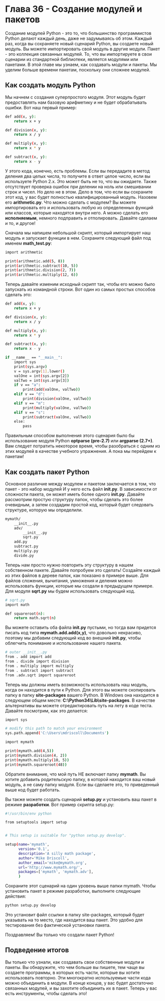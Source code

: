 # Глава 36 - Создание модулей и пакетов

Создание модулей Python - это то, что большинство программистов Python делают каждый день, даже не задумываясь об этом. Каждый раз, когда вы сохраняете новый сценарий Python, вы создаете новый модуль. Вы можете импортировать свой модуль в другие модули. Пакет - это коллекция связанных модулей. То, что вы импортируете в свои сценарии из стандартной библиотеки, является модулями или пакетами. В этой главе мы узнаем, как создавать модули и пакеты. Мы уделим больше времени пакетам, поскольку они сложнее модулей.

## Как создать модуль Python

Мы начнем с создания суперпростого модуля. Этот модуль будет предоставлять нам базовую арифметику и не будет обрабатывать ошибки. Вот наш первый пример:

```sh
def add(x, y):
    return x + y

def division(x, y):
    return x / y

def multiply(x, y):
    return x * y

def subtract(x, y):
    return x - y
```

У этого кода, конечно, есть проблемы. Если вы передадите в метод деления два целых числа, то получите в ответ целое число, если вы используете Python 2.x. Это может быть не то, что вы ожидаете. Также отсутствует проверка ошибок при делении на ноль или смешивании строк и чисел. Но дело не в этом. Дело в том, что если вы сохраните этот код, у вас будет полностью квалифицированный модуль. Назовем его **arithmetic.py**. Что можно сделать с модулем? Вы можете импортировать его и использовать любую из определенных функций или классов, которые находятся внутри него. А можно сделать его **исполняемым**, немного подправить и отполировать. Давайте сделаем и то, и другое!

Сначала мы напишем небольшой скрипт, который импортирует наш модуль и запускает функции в нем. Сохраните следующий файл под именем **math_test.py**:

```sh
import arithmetic

print(arithmetic.add(5, 8))
print(arithmetic.subtract(10, 5))
print(arithmetic.division(2, 7))
print(arithmetic.multiply(12, 6))
```

Теперь давайте изменим исходный скрипт так, чтобы его можно было запускать из командной строки. Вот один из самых простых способов сделать это:

```sh
def add(x, y):
    return x + y

def division(x, y):
    return x / y

def multiply(x, y):
    return x * y

def subtract(x, y):
    return x - y

if __name__ == "__main__":
    import sys
    print(sys.argv)
    v = sys.argv[1].lower()
    valOne = int(sys.argv[2])
    valTwo = int(sys.argv[3])
    if v == "a":
        print(add(valOne, valTwo))
    elif v == "d":
        print(division(valOne, valTwo))
    elif v == "m":
        print(multiply(valOne, valTwo))
    elif v == "s":
        print(subtract(valOne, valTwo))
    else:
        pass
```

Правильным способом выполнения этого сценария было бы использование модуля Python **optparse (pre-2.7)** или **argparse (2.7+)**. Вам следует потратить некоторое время, чтобы разобраться с одним из этих модулей в качестве учебного упражнения. А пока мы перейдем к пакетам!

## Как создать пакет Python

Основное различие между модулем и пакетом заключается в том, что пакет - это набор модулей И у него есть файл **__init__.py**. В зависимости от сложности пакета, он может иметь более одного **__init__.py**. Давайте рассмотрим простую структуру папок, чтобы сделать это более очевидным, а затем создадим простой код, который будет следовать структуре, которую мы определили.

```sh
mymath/
    __init__.py
    adv/
        __init__.py
        sqrt.py
    add.py
    subtract.py
    multiply.py
    divide.py
```

Теперь нам просто нужно повторить эту структуру в нашем собственном пакете. Давайте попробуем это сделать! Создайте каждый из этих файлов в дереве папок, как показано в примере выше. Для файлов сложения, вычитания, умножения и деления можно использовать функции, которые мы создали в предыдущем примере. Для модуля **sqrt.py** мы будем использовать следующий код.

```sh
# sqrt.py
import math

def squareroot(n):
    return math.sqrt(n)
```

Вы можете оставить оба файла **__init__.py** пустыми, но тогда вам придется писать код типа **mymath.add.add(x,y)**, что довольно некрасиво, поэтому мы добавим следующий код во внешний **__init__.py**, чтобы облегчить понимание и использование нашего пакета.

```sh
# outer __init__.py
from . add import add
from . divide import division
from . multiply import multiply
from . subtract import subtract
from .adv.sqrt import squareroot
```

Теперь мы должны иметь возможность использовать наш модуль, когда он находится в пути к Python. Для этого вы можете скопировать папку в папку **site-packages** вашего Python. В Windows она находится в следующем общем месте: **C:\Python34\Lib\site-packages**. В качестве альтернативы вы можете отредактировать путь на лету в коде теста. Давайте посмотрим, как это делается:

```sh
import sys

# modify this path to match your environment
sys.path.append('C:\Users\mdriscoll\Documents')

import mymath

print(mymath.add(4,5))
print(mymath.division(4, 2))
print(mymath.multiply(10, 5))
print(mymath.squareroot(48))
```

Обратите внимание, что мой путь НЕ включает папку **mymath**. Вы хотите добавить родительскую папку, в которой находится ваш новый модуль, а не саму папку модуля. Если вы сделаете это, то приведенный выше код будет работать.

Вы также можете создать сценарий **setup.py** и установить ваш пакет в режиме **разработки**. Вот пример скрипта setup.py:

```sh
#!/usr/bin/env python

from setuptools import setup


# This setup is suitable for "python setup.py develop".

setup(name='mymath',
      version='0.1',
      description='A silly math package',
      author='Mike Driscoll',
      author_email='mike@mymath.org',
      url='http://www.mymath.org/',
      packages=['mymath', 'mymath.adv'],
      )
```

Сохраните этот сценарий на один уровень выше папки mymath. Чтобы установить пакет в режиме разработки, выполните следующие действия:

```sh
python setup.py develop
```
Это установит файл ссылки в папку site-packages, который будет указывать на то место, где находится ваш пакет. Это удобно для тестирования без фактической установки пакета.

Поздравляем! Вы только что создали пакет Python!

## Подведение итогов

Вы только что узнали, как создавать свои собственные модули и пакеты. Вы обнаружите, что чем больше вы пишете, тем чаще вы создаете программы, в которых есть части, которые вы хотите использовать повторно. Эти многократно используемые части кода можно объединить в модули. В конце концов, у вас будет достаточно связанных модулей, и вы захотите объединить их в пакет. Теперь у вас есть инструменты, чтобы сделать это!
